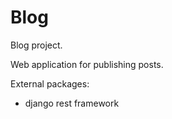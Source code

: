 # Blog

Blog project.

Web application for publishing posts.

External packages:
  - django rest framework
